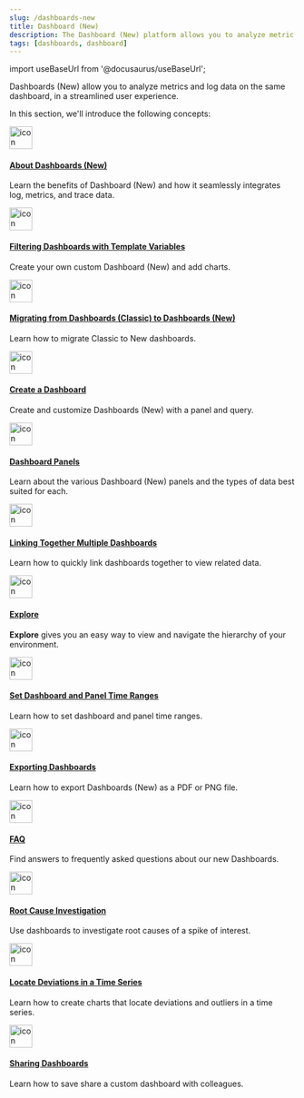 ```yaml
---
slug: /dashboards-new
title: Dashboard (New)
description: The Dashboard (New) platform allows you to analyze metric and log data on the same dashboard, in a streamlined user experience.
tags: [dashboards, dashboard]
---
```


import useBaseUrl from '@docusaurus/useBaseUrl';

Dashboards (New) allow you to analyze metrics and log data on the same dashboard, in a streamlined user experience.

In this section, we'll introduce the following concepts:

<div className="box-wrapper" markdown="1">
<div className="box smallbox1 card">
  <div className="container">
  <a href="/docs/dashboards-new/about"><img src={useBaseUrl('img/icons/dashboards.png')} alt="icon" width="40"/><h4>About Dashboards (New)</h4></a>
  <p>Learn the benefits of Dashboard (New) and how it seamlessly integrates log, metrics, and trace data.</p>
  </div>
</div>
<div className="box smallbox2 card">
  <div className="container">
  <a href="/docs/dashboards-new/filter-template-variables/"><img src={useBaseUrl('img/icons/dashboards.png')} alt="icon" width="40"/><h4>Filtering Dashboards with Template Variables</h4></a>
  <p>Create your own custom Dashboard (New) and add charts.</p>
  </div>
</div>
<div className="box smallbox3 card">
  <div className="container">
  <a href="/docs/dashboards-new/migrate-to-new-dashboards"><img src={useBaseUrl('img/icons/dashboards.png')} alt="icon" width="40"/><h4>Migrating from Dashboards (Classic) to Dashboards (New)</h4></a>
  <p>Learn how to migrate Classic to New dashboards.</p>
  </div>
</div>
<div className="box smallbox4 card">
  <div className="container">
  <a href="/docs/dashboards-new/create-dashboard-new"><img src={useBaseUrl('img/icons/dashboards.png')} alt="icon" width="40"/><h4>Create a Dashboard</h4></a>
  <p>Create and customize Dashboards (New) with a panel and query.</p>
  </div>
</div>
<div className="box smallbox5 card">
  <div className="container">
  <a href="/docs/dashboards-new/panels"><img src={useBaseUrl('img/icons/dashboards.png')} alt="icon" width="40"/><h4>Dashboard Panels</h4></a>
  <p>Learn about the various Dashboard (New) panels and the types of data best suited for each.</p>
  </div>
</div>
<div className="box smallbox6 card">
  <div className="container">
  <a href="/docs/dashboards-new/link-dashboards/"><img src={useBaseUrl('img/icons/dashboards.png')} alt="icon" width="40"/><h4>Linking Together Multiple Dashboards</h4></a>
  <p>Learn how to quickly link dashboards together to view related data.</p>
  </div>
</div>
<div className="box smallbox7 card">
  <div className="container">
  <a href="/docs/dashboards-new/explore-view/"><img src={useBaseUrl('img/icons/dashboards.png')} alt="icon" width="40"/><h4>Explore</h4></a>
  <p><strong>Explore</strong> gives you an easy way to view and navigate the hierarchy of your environment.</p>
  </div>
</div>
<div className="box smallbox8 card">
  <div className="container">
  <a href="/docs/dashboards-new/set-custom-time-ranges/"><img src={useBaseUrl('img/icons/dashboards.png')} alt="icon" width="40"/><h4>Set Dashboard and Panel Time Ranges</h4></a>
  <p>Learn how to set dashboard and panel time ranges.</p>
  </div>
</div>
<div className="box smallbox9 card">
  <div className="container">
  <a href="/docs/dashboards-new/export-dashboard-new/"><img src={useBaseUrl('img/icons/dashboards.png')} alt="icon" width="40"/><h4>Exporting Dashboards</h4></a>
  <p>Learn how to export Dashboards (New) as a PDF or PNG file.</p>
  </div>
</div>
<div className="box smallbox10 card">
  <div className="container">
  <a href="/docs/dashboards-new/faq/"><img src={useBaseUrl('img/icons/dashboards.png')} alt="icon" width="40"/><h4>FAQ</h4></a>
  <p>Find answers to frequently asked questions about our new Dashboards.</p>
  </div>
</div>
<div className="box smallbox11 card">
  <div className="container">
  <a href="/docs/dashboards-new/drill-down-to-discover-root-causes"><img src={useBaseUrl('img/icons/dashboards.png')} alt="icon" width="40"/><h4>Root Cause Investigation</h4></a>
  <p>Use dashboards to investigate root causes of a spike of interest.</p>
  </div>
</div>
<div className="box smallbox12 card">
  <div className="container">
  <a href="/docs/dashboards-new/locate-deviations-time-series"><img src={useBaseUrl('img/icons/dashboards.png')} alt="icon" width="40"/><h4>Locate Deviations in a Time Series</h4></a>
  <p>Learn how to create charts that locate deviations and outliers in a time series.</p>
  </div>
</div>
<div className="box smallbox13 card">
  <div className="container">
  <a href="/docs/dashboards-new/share-dashboard-new/"><img src={useBaseUrl('img/icons/dashboards.png')} alt="icon" width="40"/><h4>Sharing Dashboards</h4></a>
  <p>Learn how to save share a custom dashboard with colleagues.</p>
  </div>
</div>
</div>
